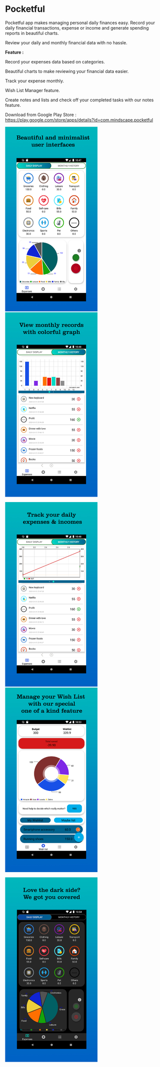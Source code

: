 # Pocketful
Pocketful app makes managing personal daily finances easy. Record your daily financial transactions, expense or income and generate spending reports in beautiful charts.

Review your daily and monthly financial data with no hassle.

**Feature :**

Record your expenses data based on categories.

Beautiful charts to make reviewing your financial data easier.

Track your expense monthly.

Wish List Manager feature.

Create notes and lists and check off your completed tasks with our notes feature.

Download from Google Play Store : https://play.google.com/store/apps/details?id=com.mindscape.pocketful

<img src="https://github.com/MrHKMY/Pocketful/blob/master/Assets/screenshot1.jpg" height="600">  <img src="https://github.com/MrHKMY/Pocketful/blob/master/Assets/screenshot2.jpg" height="600">  

<img src="https://github.com/MrHKMY/Pocketful/blob/master/Assets/screenshot3.jpg" height="600">   <img src="https://github.com/MrHKMY/Pocketful/blob/master/Assets/screenshot4.jpg" height="600">  


<img src="https://github.com/MrHKMY/Pocketful/blob/master/Assets/screenshot5.jpg" height="600">
